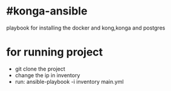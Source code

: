 # #konga-ansible
playbook for installing the docker and kong,konga and postgres

# for running project
  - git clone the project
  - change the ip in inventory
  - run: ansible-playbook -i inventory main.yml

